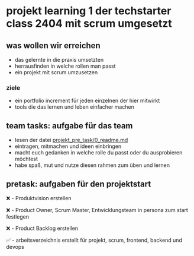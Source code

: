 # projekt learning 1 der techstarter class 2404 mit scrum umgesetzt

## was wollen wir erreichen
- das gelernte in die praxis umsetzten
- herrausfinden in welche rollen man passt
- ein projekt mit scrum umzusetzen
  
### ziele 
- ein portfolio increment für jeden einzelnen der hier mitwirkt
- tools die das lernen und leben einfacher machen

## team tasks: aufgabe für das team
- lesen der datei [projekt_pre_task/0_readme.md](https://github.com/fchristian1/project-learning-1/blob/master/projekt_pre_task/0_readme.md)
- eintragen, mitmachen und ideen einbringen
- macht euch gedanken in welche rolle du passt oder du ausprobieren möchtest
- habe spaß, mut und nutze diesen rahmen zum üben und lernen

## pretask: aufgaben für den projektstart
❌ - Produktvision erstellen

❌ - Product Owner, Scrum Master, Entwicklungsteam in persona zum start festlegen

❌ - Product Backlog erstellen

✅ - arbeitsverzeichnis erstellt für projekt, scrum, frontend, backend und devops
